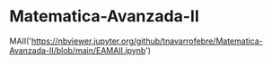 # Matematica-Avanzada-II
MAII('https://nbviewer.jupyter.org/github/tnavarrofebre/Matematica-Avanzada-II/blob/main/EAMAII.ipynb')
